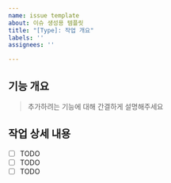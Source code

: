 ```yaml
---
name: issue template
about: 이슈 생성용 템플릿
title: "[Type]: 작업 개요"
labels: ''
assignees: ''

---
```


## 기능 개요
> 추가하려는 기능에 대해 간결하게 설명해주세요

## 작업 상세 내용
- [ ] TODO
- [ ] TODO
- [ ] TODO
